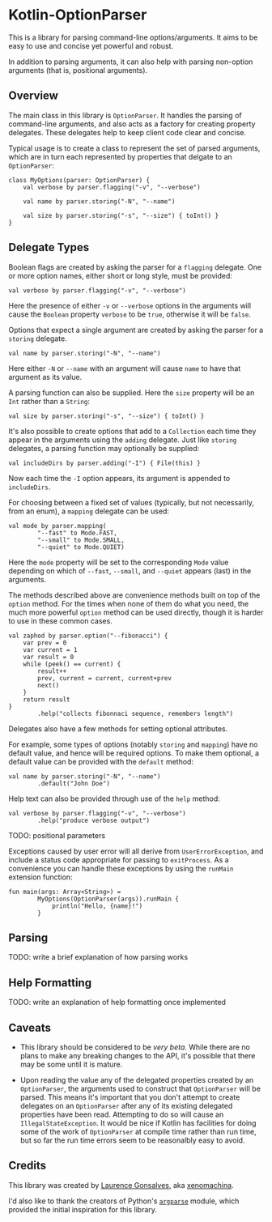 # Kotlin-OptionParser

This is a library for parsing command-line options/arguments. It aims to be
easy to use and concise yet powerful and robust.

In addition to parsing arguments, it can also help with parsing non-option
arguments (that is, positional arguments).

## Overview

The main class in this library is `OptionParser`. It handles the parsing of
command-line arguments, and also acts as a factory for creating property
delegates. These delegates help to keep client code clear and concise.

Typical usage is to create a class to represent the set of parsed arguments,
which are in turn each represented by properties that delgate to an
`OptionParser`:

    class MyOptions(parser: OptionParser) {
        val verbose by parser.flagging("-v", "--verbose")

        val name by parser.storing("-N", "--name")

        val size by parser.storing("-s", "--size") { toInt() }
    }

## Delegate Types

Boolean flags are created by asking the parser for a `flagging` delegate.  One
or more option names, either short or long style, must be provided:

    val verbose by parser.flagging("-v", "--verbose")

Here the presence of either `-v` or `--verbose` options in the
arguments will cause the `Boolean` property `verbose` to be `true`, otherwise
it will be `false`.

Options that expect a single argument are created by asking the parser for a
`storing` delegate.

    val name by parser.storing("-N", "--name")

Here either `-N` or `--name` with an argument will cause `name` to have that
argument as its value.

A parsing function can also be supplied. Here the `size` property will be an
`Int` rather than a `String`:

    val size by parser.storing("-s", "--size") { toInt() }

It's also possible to create options that add to a `Collection` each time they
appear in the arguments using the `adding` delegate. Just like `storing`
delegates, a parsing function may optionally be supplied:

    val includeDirs by parser.adding("-I") { File(this) }

Now each time the `-I` option appears, its argument is appended to `includeDirs`.

For choosing between a fixed set of values (typically, but not necessarily, from an
enum), a `mapping` delegate can be used:

    val mode by parser.mapping(
            "--fast" to Mode.FAST,
            "--small" to Mode.SMALL,
            "--quiet" to Mode.QUIET)

Here the `mode` property will be set to the corresponding `Mode` value depending
on which of `--fast`, `--small`, and `--quiet` appears (last) in the arguments.

The methods described above are convenience methods built on top of the
`option` method.  For the times when none of them do what you need, the much
more powerful `option` method can be used directly, though it is harder to use
in these common cases.

    val zaphod by parser.option("--fibonacci") {
        var prev = 0
        var current = 1
        var result = 0
        while (peek() == current) {
            result++
            prev, current = current, current+prev
            next()
        }
        return result
    }
            .help("collects fibonnaci sequence, remembers length")

Delegates also have a few methods for setting optional attributes.

For example, some types of options (notably `storing` and `mapping`) have no
default value, and hence will be required options. To make them optional, a default
value can be provided with the `default` method:

    val name by parser.storing("-N", "--name")
            .default("John Doe")

Help text can also be provided through use of the `help` method:

    val verbose by parser.flagging("-v", "--verbose")
            .help("produce verbose output")

TODO: positional parameters

Exceptions caused by user error will all derive from `UserErrorException`, and
include a status code appropriate for passing to `exitProcess`. As a
convenience you can handle these exceptions by using the `runMain` extension
function:

    fun main(args: Array<String>) =
            MyOptions(OptionParser(args)).runMain {
                println("Hello, {name}!")
            }


## Parsing

TODO: write a brief explanation of how parsing works

## Help Formatting

TODO: write an explanation of help formatting once implemented

## Caveats

- This library should be considered to be *very beta*. While there are no plans
  to make any breaking changes to the API, it's possible that there may be some
  until it is mature.

- Upon reading the value any of the delegated properties created by an
  `OptionParser`, the arguments used to construct that `OptionParser` will be
  parsed. This means it's important that you don't attempt to create delegates
  on an `OptionParser` after any of its existing delegated properties have been
  read. Attempting to do so will cause an `IllegalStateException`. It would be
  nice if Kotlin has facilities for doing some of the work of `OptionParser` at
  compile time rather than run time, but so far the run time errors seem to be
  reasonalbly easy to avoid.

## Credits

This library was created by [Laurence Gonsalves](http://laurence.gonsalv.es),
aka [xenomachina](http://xenomachina.com/).

I'd also like to thank the creators of Python's
[`argparse`](https://docs.python.org/3/library/argparse.html) module, which
provided the initial inspiration for this library.
